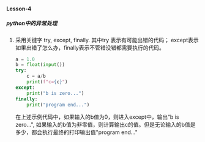 #### Lesson-4

#####   python中的异常处理

1. 采用关键字 try, except, finally. 其中try 表示有可能出错的代码； except表示如果出错了怎么办，finally表示不管错没错都需要执行的代码。

   ```python
   a = 1.0
   b = float(input())
   try:
       c = a/b
       print(f"c={c}")
   except:
       print("b is zero...")
   finally:
       print("program end...")
   ```

   在上述示例代码中，如果输入的b值为0，则进入except中，输出“b is zero...", 如果输入的b值为非零值，则计算输出c的值。但是无论输入的b值是多少，都会执行最终的打印输出值"program end..."
